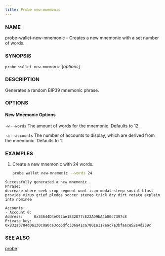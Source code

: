 ```yaml
---
title: Probe new-mnemonic
---
```


### NAME

probe-wallet-new-mnemonic - Creates a new mnemonic with a set number of words.

### SYNOPSIS

`probe wallet new-mnemonic` [*options*]

### DESCRIPTION

Generates a random BIP39 mnemonic phrase.

### OPTIONS

#### New Mnemonic Options

`-w`
`--words`
The amount of words for the mnemonic. Defaults to 12.

`-a`
`--accounts`
The number of accounts to display, which are derived from the mnemonic. Defaults to 1.

### EXAMPLES

1. Create a new mnemonic with 24 words.
   ```sh
   probe wallet new-mnemonic --words 24
   ```

```text
Successfully generated a new mnemonic.
Phrase:
decrease where seek crop segment want icon medal sleep social blast provide virus grief pledge soccer stereo trick dry dirt rotate explain into nominee

Accounts:
- Account 0:
Address:     0x34644D4eC92ae1832877cE22AD9bA4b00c7397c8
Private key: 0x832a3784d0a130c8a0ce3cc6dfc336a41ca7801a117eac7a3bfaace52e4d239c
```

### SEE ALSO

[probe](./probe.md)
